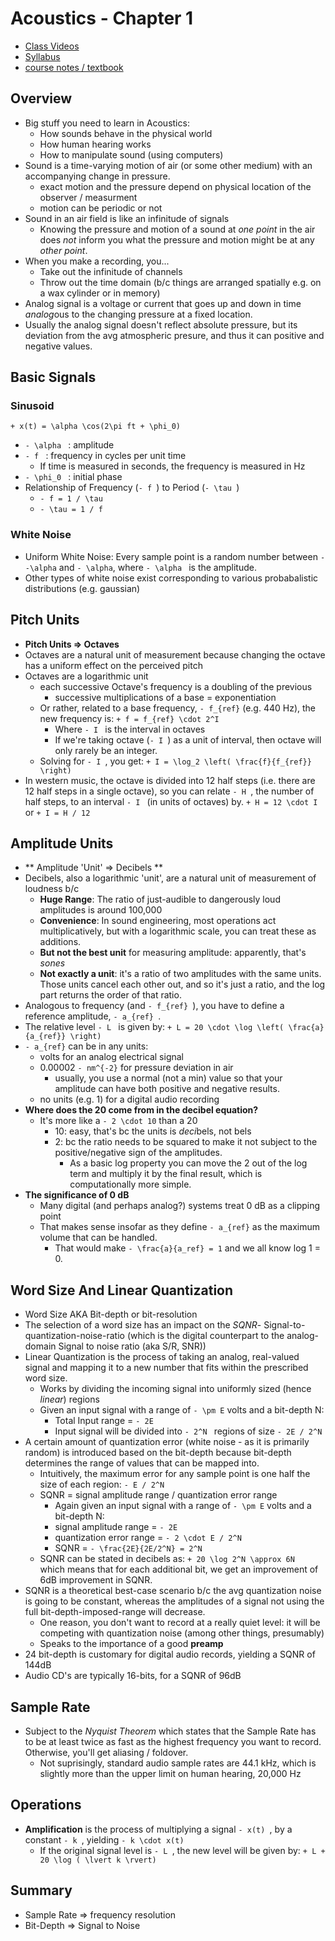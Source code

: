 Acoustics - Chapter 1
==================
- [Class Videos](http://msp.ucsd.edu/170-webm/)
- [Syllabus](http://musicweb.ucsd.edu/~mpuckette/syllabi/170.13f/index.htm)
- [course notes / textbook](http://musicweb.ucsd.edu/~mpuckette/syllabi/170.13f/course-notes/index.html)

## Overview
- Big stuff you need to learn in Acoustics:
    - How sounds behave in the physical world
    - How human hearing works
    - How to manipulate sound (using computers)
- Sound is a time-varying motion of air (or some other medium) with an accompanying change in pressure. 
    - exact motion and the pressure depend on physical location of the observer / measurment
    - motion can be periodic or not 
- Sound in an air field is like an infinitude of signals
    - Knowing the pressure and motion of a sound at *one point* in the air does *not* inform you what the pressure and motion might be at any *other point*.
- When you make a recording, you...
    - Take out the infinitude of channels
    - Throw out the time domain (b/c things are arranged spatially e.g. on a wax cylinder or in memory)
- Analog signal is a voltage or current that goes up and down in time *analog*ous to the changing pressure at a fixed location.
- Usually the analog signal doesn't reflect absolute pressure, but its deviation from the avg atmospheric presure, and thus it can positive and negative values.

## Basic Signals

### Sinusoid
```+ x(t) = \alpha \cos(2\pi ft + \phi_0) ```
- ```- \alpha ``` : amplitude
- ```- f ``` : frequency in cycles per unit time
    - If time is measured in seconds, the frequency is measured in Hz
- ```- \phi_0 ``` : initial phase
- Relationship of Frequency (```- f ```) to Period (```- \tau ```)
    - ```- f = 1 / \tau ```
    - ```- \tau = 1 / f ```

### White Noise
- Uniform White Noise: Every sample point is a random number between ```- -\alpha``` and ```- \alpha```, where ```- \alpha ``` is the amplitude.
- Other types of white noise exist corresponding to various probabalistic distributions (e.g. gaussian)

## Pitch Units
- **Pitch Units => Octaves**
- Octaves are a natural unit of measurement because changing the octave has a uniform effect on the perceived pitch
- Octaves are a logarithmic unit
    - each successive Octave's frequency is a doubling of the previous 
        - successive multiplications of a base = exponentiation
    - Or rather, related to a base frequency, ```- f_{ref}``` (e.g. 440 Hz), the new frequency is:
    ```+ f = f_{ref} \cdot 2^I```
        - Where ```- I ``` is the interval in octaves
        - If we're taking octave (```- I ```) as a unit of interval, then octave will only rarely be an integer.
    - Solving for ```- I ```, you get:
    ```+ I = \log_2 \left( \frac{f}{f_{ref}} \right) ```
- In western music, the octave is divided into 12 half steps (i.e. there are 12 half steps in a single octave), so you can relate ```- H ```, the number of half steps, to an interval ```- I ``` (in units of octaves) by.
    ```+ H = 12 \cdot I```
    or
    ```+ I = H / 12 ```

## Amplitude Units
- ** Amplitude 'Unit' => Decibels **
- Decibels, also a logarithmic 'unit', are a natural unit of measurement of loudness b/c
    - **Huge Range**: The ratio of just-audible to dangerously loud amplitudes is around 100,000
    - **Convenience**: In sound engineering, most operations act multiplicatively, but with a logarithmic scale, you can treat these as additions.
    - **But not the best unit** for measuring amplitude: apparently, that's *sones*
    - **Not exactly a unit**: it's a ratio of two amplitudes with the same units.  Those units cancel each other out, and so it's just a ratio, and the log part returns the order of that ratio.
- Analogous to frequency (and ```- f_{ref} ```), you have to define a reference amplitude, ```- a_{ref} ```.
- The relative level ```- L ``` is given by:
    ```+ L = 20 \cdot \log \left( \frac{a}{a_{ref}} \right) ```
- ```- a_{ref}``` can be in any units:
    - volts for an analog electrical signal
    - 0.00002 ```- nm^{-2}``` for pressure deviation in air
        - usually, you use a normal (not a min) value so that your amplitude can have both positive and negative results.
    - no units (e.g. 1) for a digital audio recording
- **Where does the 20 come from in the decibel equation?**
    - It's more like a ```- 2 \cdot 10``` than a 20
        - 10: easy, that's bc the units is *deci*bels, not bels
        - 2: bc the ratio needs to be squared to make it not subject to the positive/negative sign of the amplitudes.
            - As a basic log property you can move the 2 out of the log term and multiply it by the final result, which is computationally more simple.
- **The significance of 0 dB**
    - Many digital (and perhaps analog?) systems treat 0 dB as a clipping point
    - That makes sense insofar as they define ```- a_{ref}``` as the maximum volume that can be handled.
        - That would make ```- \frac{a}{a_ref} = 1``` and we all know log 1 = 0.

## Word Size And Linear Quantization
- Word Size AKA Bit-depth or bit-resolution
- The selection of a word size has an impact on the *SQNR*- Signal-to-quantization-noise-ratio (which is the digital counterpart to the analog-domain Signal to noise ratio (aka S/R, SNR)) 
- Linear Quantization is the process of taking an analog, real-valued signal and mapping it to a new number that fits within the prescribed word size.
    - Works by dividing the incoming signal into uniformly sized (hence *linear*) regions
    - Given an input signal with a range of ```- \pm E``` volts and a bit-depth N:
        - Total Input range = ```- 2E ```
        - Input signal will be divided into ```- 2^N ``` regions of size ```- 2E / 2^N ```
- A certain amount of quantization error (white noise - as it is primarily random) is introduced based on the bit-depth because bit-depth determines the range of values that can be mapped into.  
    - Intuitively, the maximum error for any sample point is one half the size of each region: ```- E / 2^N ```
    - SQNR = signal amplitude range / quantization error range
        - Again given an input signal with a range of ```- \pm E``` volts and a bit-depth N:
        - signal amplitude range = ```- 2E```
        - quantization error range = ```- 2 \cdot E / 2^N ```
        - SQNR = ```- \frac{2E}{2E/2^N} = 2^N ```
    - SQNR can be stated in decibels as:
    ```+ 20 \log 2^N \approx 6N ```
    which means that for each additional bit, we get an improvement of 6dB improvement in SQNR.
- SQNR is a theoretical best-case scenario b/c the avg quantization noise is going to be constant, whereas the amplitudes of a signal not using the full bit-depth-imposed-range will decrease.  
    - One reason, you don't want to record at a really quiet level: it will be competing with quantization noise (among other things, presumably)
    - Speaks to the importance of a good **preamp**
- 24 bit-depth is customary for digital audio records, yielding a SQNR of 144dB
- Audio CD's are typically 16-bits, for a SQNR of 96dB

## Sample Rate
- Subject to the *Nyquist Theorem* which states that the Sample Rate has to be at least twice as fast as the highest frequency you want to record.  Otherwise, you'll get aliasing / foldover.
    - Not suprisingly, standard audio sample rates are 44.1 kHz, which is slightly more than the upper limit on human hearing, 20,000 Hz 

## Operations
- **Amplification** is the process of multiplying a signal ```- x(t) ```, by a constant ```- k ```, yielding ```- k \cdot x(t) ```
    - If the original signal level is ```- L ```, the new level will be given by:
    ```+ L + 20 \log ( \lvert k \rvert)```

## Summary
- Sample Rate => frequency resolution 
- Bit-Depth => Signal to Noise






